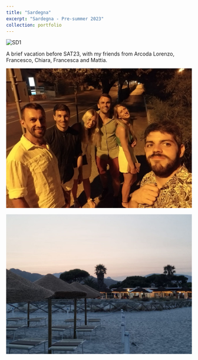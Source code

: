 ```yaml
---
title: "Sardegna"
excerpt: "Sardegna - Pre-summer 2023"
collection: portfolio
---
```


![SD1](../images/SD1.jpg)

A brief vacation before SAT23, with my friends from Arcoda Lorenzo, Francesco, Chiara, Francesca and Mattia.  

![SD2](../images/SD2.jpeg)

![SD3](../images/SD3.jpeg)
